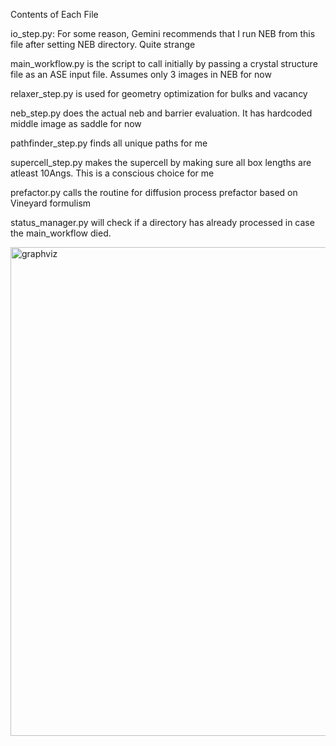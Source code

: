 Contents of Each File

io_step.py: For some reason, Gemini recommends that I run NEB from this file after setting NEB directory. Quite strange

main_workflow.py is the script to call initially by passing a crystal structure file as an ASE input file. Assumes only 3 images in NEB for now

relaxer_step.py is used for geometry optimization for bulks and vacancy

neb_step.py does the actual neb and barrier evaluation. It has hardcoded middle image as saddle for now

pathfinder_step.py finds all unique paths for me

supercell_step.py makes the supercell by making sure all box lengths are atleast 10Angs. This is a conscious choice for me

prefactor.py calls the routine for diffusion process prefactor based on Vineyard formulism

status_manager.py will check if a directory has already processed in case the main_workflow died. 



<img width="3654" height="782" alt="graphviz" src="https://github.com/user-attachments/assets/bc392d46-c0d8-4f9a-b4b6-5c95da7c9d9a" />

